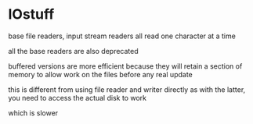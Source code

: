 # IOstuff





base file readers, input stream readers all read one character at a time


all the base readers are also deprecated


buffered versions are more efficient because they will retain a section of memory to allow work on the files before any real update


this is different from using file reader and writer directly as with the latter, you need to access the actual disk to work

which is slower
